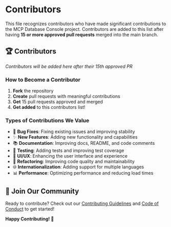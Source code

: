 # Contributors

This file recognizes contributors who have made significant contributions to the MCP Database Console project. Contributors are added to this list after having **15 or more approved pull requests** merged into the main branch.

## 🏆 Contributors

*Contributors will be added here after their 15th approved PR*

### How to Become a Contributor

1. **Fork** the repository
2. **Create** pull requests with meaningful contributions
3. **Get** 15 pull requests approved and merged
4. **Get added** to this contributors list!

### Types of Contributions We Value

- 🐛 **Bug Fixes**: Fixing existing issues and improving stability
- ✨ **New Features**: Adding new functionality and capabilities
- 📚 **Documentation**: Improving docs, README, and code comments
- 🧪 **Testing**: Adding tests and improving test coverage
- 🎨 **UI/UX**: Enhancing the user interface and experience
- 🔧 **Refactoring**: Improving code quality and maintainability
- 🌐 **Internationalization**: Adding support for multiple languages
- 📊 **Performance**: Optimizing performance and reducing load times


## 🤝 Join Our Community

Ready to contribute? Check out our [Contributing Guidelines](CONTRIBUTING.md) and [Code of Conduct](CODE_OF_CONDUCT.md) to get started!

**Happy Contributing! 🚀**
